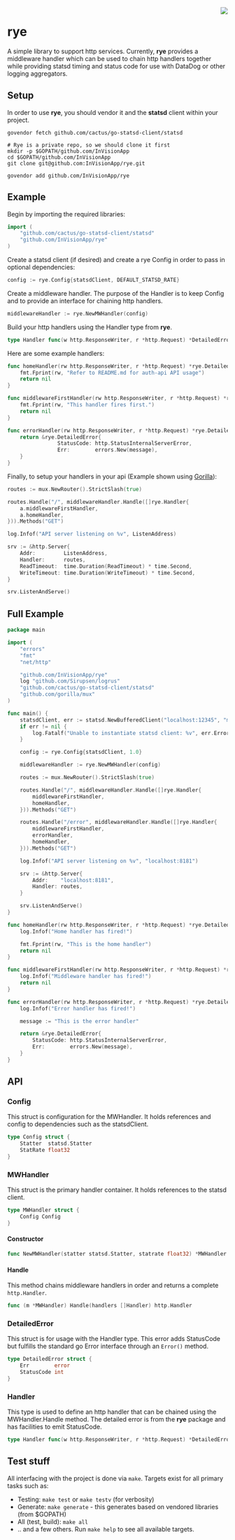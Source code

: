 
<img align="right" src="rye.gif">

# rye
A simple library to support http services. Currently, **rye** provides a middleware handler which can be used to chain http handlers together while providing statsd timing and status code for use with DataDog or other logging aggregators.

## Setup
In order to use **rye**, you should vendor it and the **statsd** client within your project.

```
govendor fetch github.com/cactus/go-statsd-client/statsd

# Rye is a private repo, so we should clone it first
mkdir -p $GOPATH/github.com/InVisionApp
cd $GOPATH/github.com/InVisionApp
git clone git@github.com:InVisionApp/rye.git

govendor add github.com/InVisionApp/rye
```
## Example

Begin by importing the required libraries:

```go
import (
    "github.com/cactus/go-statsd-client/statsd"
    "github.com/InVisionApp/rye"
)
```

Create a statsd client (if desired) and create a rye Config in order to pass in optional dependencies:

```go
config := rye.Config{statsdClient, DEFAULT_STATSD_RATE}
```

Create a middleware handler. The purpose of the Handler is to keep Config and to provide an interface for chaining http handlers.
```go
middlewareHandler := rye.NewMWHandler(config)
```

Build your http handlers using the Handler type from **rye**.

```go
type Handler func(w http.ResponseWriter, r *http.Request) *DetailedError
```

Here are some example handlers:

```go
func homeHandler(rw http.ResponseWriter, r *http.Request) *rye.DetailedError {
	fmt.Fprint(rw, "Refer to README.md for auth-api API usage")
	return nil
}

func middlewareFirstHandler(rw http.ResponseWriter, r *http.Request) *rye.DetailedError {
	fmt.Fprint(rw, "This handler fires first.")
	return nil
}

func errorHandler(rw http.ResponseWriter, r *http.Request) *rye.DetailedError {
	return &rye.DetailedError{
    			StatusCode: http.StatusInternalServerError,
    			Err:        errors.New(message),
    }
}
```

Finally, to setup your handlers in your api (Example shown using [Gorilla](https://github.com/gorilla/mux)):
```go
routes := mux.NewRouter().StrictSlash(true)

routes.Handle("/", middlewareHandler.Handle([]rye.Handler{
    a.middlewareFirstHandler,
    a.homeHandler,
})).Methods("GET")

log.Infof("API server listening on %v", ListenAddress)

srv := &http.Server{
    Addr:         ListenAddress,
    Handler:      routes,
    ReadTimeout:  time.Duration(ReadTimeout) * time.Second,
    WriteTimeout: time.Duration(WriteTimeout) * time.Second,
}

srv.ListenAndServe()

```
## Full Example
```go
package main

import (
    "errors"
    "fmt"
    "net/http"

    "github.com/InVisionApp/rye"
    log "github.com/Sirupsen/logrus"
    "github.com/cactus/go-statsd-client/statsd"
    "github.com/gorilla/mux"
)

func main() {
    statsdClient, err := statsd.NewBufferedClient("localhost:12345", "my_service", 1.0, 0)
    if err != nil {
        log.Fatalf("Unable to instantiate statsd client: %v", err.Error())
    }

    config := rye.Config{statsdClient, 1.0}

    middlewareHandler := rye.NewMWHandler(config)

    routes := mux.NewRouter().StrictSlash(true)

    routes.Handle("/", middlewareHandler.Handle([]rye.Handler{
        middlewareFirstHandler,
        homeHandler,
    })).Methods("GET")

    routes.Handle("/error", middlewareHandler.Handle([]rye.Handler{
        middlewareFirstHandler,
        errorHandler,
        homeHandler,
    })).Methods("GET")

    log.Infof("API server listening on %v", "localhost:8181")

    srv := &http.Server{
        Addr:    "localhost:8181",
        Handler: routes,
    }

    srv.ListenAndServe()
}

func homeHandler(rw http.ResponseWriter, r *http.Request) *rye.DetailedError {
    log.Infof("Home handler has fired!")

    fmt.Fprint(rw, "This is the home handler")
    return nil
}

func middlewareFirstHandler(rw http.ResponseWriter, r *http.Request) *rye.DetailedError {
    log.Infof("Middleware handler has fired!")
    return nil
}

func errorHandler(rw http.ResponseWriter, r *http.Request) *rye.DetailedError {
    log.Infof("Error handler has fired!")

    message := "This is the error handler"

    return &rye.DetailedError{
        StatusCode: http.StatusInternalServerError,
        Err:        errors.New(message),
    }
}
```

## API

### Config
This struct is configuration for the MWHandler. It holds references and config to dependencies such as the statsdClient.
```go
type Config struct {
	Statter  statsd.Statter
	StatRate float32
}
```

### MWHandler
This struct is the primary handler container. It holds references to the statsd client.
```go
type MWHandler struct {
    Config Config
}
```
#### Constructor
```go
func NewMWHandler(statter statsd.Statter, statrate float32) *MWHandler
```
#### Handle
This method chains middleware handlers in order and returns a complete `http.Handler`.
```go
func (m *MWHandler) Handle(handlers []Handler) http.Handler
```

### DetailedError
This struct is for usage with the Handler type. This error adds StatusCode but fulfills the standard go Error interface through an `Error()` method.
```go
type DetailedError struct {
	Err        error
	StatusCode int
}
```

### Handler
This type is used to define an http handler that can be chained using the MWHandler.Handle method. The detailed error is from the **rye** package and has facilities to emit StatusCode.
```go
type Handler func(w http.ResponseWriter, r *http.Request) *DetailedError
```



## Test stuff
All interfacing with the project is done via `make`. Targets exist for all primary tasks such as:

- Testing: `make test` or `make testv` (for verbosity)
- Generate: `make generate` - this generates based on vendored libraries (from $GOPATH)
- All (test, build): `make all`
- .. and a few others. Run `make help` to see all available targets.
